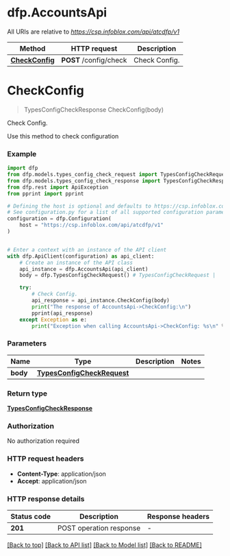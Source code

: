 # dfp.AccountsApi

All URIs are relative to *https://csp.infoblox.com/api/atcdfp/v1*

Method | HTTP request | Description
------------- | ------------- | -------------
[**CheckConfig**](AccountsApi.md#CheckConfig) | **POST** /config/check | Check Config.


# **CheckConfig**
> TypesConfigCheckResponse CheckConfig(body)

Check Config.

Use this method to check configuration

### Example


```python
import dfp
from dfp.models.types_config_check_request import TypesConfigCheckRequest
from dfp.models.types_config_check_response import TypesConfigCheckResponse
from dfp.rest import ApiException
from pprint import pprint

# Defining the host is optional and defaults to https://csp.infoblox.com/api/atcdfp/v1
# See configuration.py for a list of all supported configuration parameters.
configuration = dfp.Configuration(
    host = "https://csp.infoblox.com/api/atcdfp/v1"
)


# Enter a context with an instance of the API client
with dfp.ApiClient(configuration) as api_client:
    # Create an instance of the API class
    api_instance = dfp.AccountsApi(api_client)
    body = dfp.TypesConfigCheckRequest() # TypesConfigCheckRequest | 

    try:
        # Check Config.
        api_response = api_instance.CheckConfig(body)
        print("The response of AccountsApi->CheckConfig:\n")
        pprint(api_response)
    except Exception as e:
        print("Exception when calling AccountsApi->CheckConfig: %s\n" % e)
```



### Parameters


Name | Type | Description  | Notes
------------- | ------------- | ------------- | -------------
 **body** | [**TypesConfigCheckRequest**](TypesConfigCheckRequest.md)|  | 

### Return type

[**TypesConfigCheckResponse**](TypesConfigCheckResponse.md)

### Authorization

No authorization required

### HTTP request headers

 - **Content-Type**: application/json
 - **Accept**: application/json

### HTTP response details

| Status code | Description | Response headers |
|-------------|-------------|------------------|
**201** | POST operation response |  -  |

[[Back to top]](#) [[Back to API list]](../README.md#documentation-for-api-endpoints) [[Back to Model list]](../README.md#documentation-for-models) [[Back to README]](../README.md)

